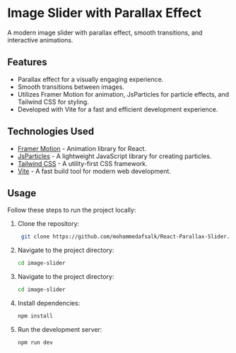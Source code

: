 # Image Slider with Parallax Effect

A modern image slider with parallax effect, smooth transitions, and interactive animations.

## Features

- Parallax effect for a visually engaging experience.
- Smooth transitions between images.
- Utilizes Framer Motion for animation, JsParticles for particle effects, and Tailwind CSS for styling.
- Developed with Vite for a fast and efficient development experience.

## Technologies Used

- [Framer Motion](https://www.framer.com/motion/) - Animation library for React.
- [JsParticles](https://github.com/matteobruni/tsparticles) - A lightweight JavaScript library for creating particles.
- [Tailwind CSS](https://tailwindcss.com/) - A utility-first CSS framework.
- [Vite](https://vitejs.dev/) - A fast build tool for modern web development.

## Usage

Follow these steps to run the project locally:

1. Clone the repository:

   ```bash
    git clone https://github.com/mohammedafsalk/React-Parallax-Slider.git

2. Navigate to the project directory:

   ```bash
   cd image-slider

2. Navigate to the project directory:

   ```bash
   cd image-slider

2. Install dependencies:

   ```bash
   npm install

2. Run the development server:

   ```bash
   npm run dev

